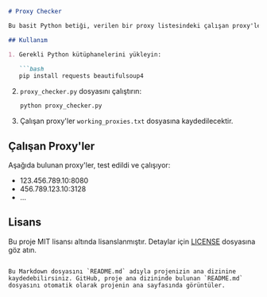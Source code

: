 ```markdown
# Proxy Checker

Bu basit Python betiği, verilen bir proxy listesindeki çalışan proxy'leri belirlemek için kullanılır.

## Kullanım

1. Gerekli Python kütüphanelerini yükleyin:

   ```bash
   pip install requests beautifulsoup4
   ```

2. `proxy_checker.py` dosyasını çalıştırın:

   ```bash
   python proxy_checker.py
   ```

3. Çalışan proxy'ler `working_proxies.txt` dosyasına kaydedilecektir.

## Çalışan Proxy'ler

Aşağıda bulunan proxy'ler, test edildi ve çalışıyor:

- 123.456.789.10:8080
- 456.789.123.10:3128
- ...

## Lisans

Bu proje MIT lisansı altında lisanslanmıştır. Detaylar için [LICENSE](LICENSE) dosyasına göz atın.
```

Bu Markdown dosyasını `README.md` adıyla projenizin ana dizinine kaydedebilirsiniz. GitHub, proje ana dizininde bulunan `README.md` dosyasını otomatik olarak projenin ana sayfasında görüntüler.